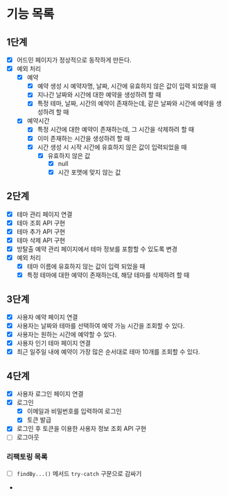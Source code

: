# 기능 목록

## 1단계

- [x] 어드민 페이지가 정상적으로 동작하게 만든다.
- [x] 예외 처리
  - [x] 예약
    - [x] 예약 생성 시 예약자명, 날짜, 시간에 유효하지 않은 값이 입력 되었을 때
    - [x] 지나간 날짜와 시간에 대한 예약을 생성하려 할 때
    - [x] 특정 테마, 날짜, 시간의 예약이 존재하는데, 같은 날짜와 시간에 예약을 생성하려 할 때

  - [x] 예약시간
    - [x] 특정 시간에 대한 예약이 존재하는데, 그 시간을 삭제하려 할 때
    - [x] 이미 존재하는 시간을 생성하려 할 때
    - [x] 시간 생성 시 시작 시간에 유효하지 않은 값이 입력되었을 때
      - [x] 유효하지 않은 값
        - [x] null
        - [x] 시간 포맷에 맞지 않는 값

## 2단계

- [x] 테마 관리 페이지 연결
- [x] 테마 조회 API 구현
- [x] 테마 추가 API 구현
- [x] 테마 삭제 API 구현
- [x] 방탈출 예약 관리 페이지에서 테마 정보를 포함할 수 있도록 변경
- [x] 예외 처리
  - [x] 테마 이름에 유효하지 않는 값이 입력 되었을 때
  - [x] 특정 테마에 대한 예약이 존재하는데, 해당 테마를 삭제하려 할 때

## 3단계

- [x] 사용자 예약 페이지 연결
- [x] 사용자는 날짜와 테마를 선택하여 예약 가능 시간을 조회할 수 있다.
- [x] 사용자는 원하는 시간에 예약할 수 있다.
- [x] 사용자 인기 테마 페이지 연결
- [x] 최근 일주일 내에 예약이 가장 많은 순서대로 테마 10개를 조회할 수 있다.

## 4단계

- [x] 사용자 로그인 페이지 연결
- [x] 로그인
  - [x] 이메일과 비밀번호를 입력하여 로그인
  - [x] 토큰 발급
- [x] 로그인 후 토큰을 이용한 사용자 정보 조회 API 구현
- [ ] 로그아웃

### 리팩토링 목록

- [ ] `findBy...()` 메서드 `try-catch` 구문으로 감싸기
- 
